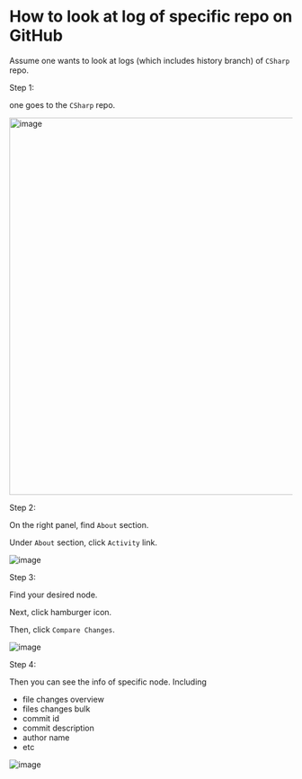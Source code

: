 # How to look at log of specific repo on GitHub
Assume one wants to look at logs (which includes history branch) of `CSharp` repo.

Step 1:

one goes to the `CSharp` repo.

<img width="671" alt="image" src="https://github.com/user-attachments/assets/41ebfb5d-05c2-4ee8-bea6-186feff2c054" />

Step 2:

On the right panel, find `About` section.

Under `About` section, click `Activity` link.

![image](https://github.com/user-attachments/assets/b2e0f6ca-fd01-4eb1-ba74-611a5d994dc7)

Step 3:

Find your desired node.

Next, click hamburger icon.

Then, click `Compare Changes`.

![image](https://github.com/user-attachments/assets/4c6c438e-4820-4f2b-9760-8d88cfc4c82c)

Step 4:

Then you can see the info of specific node. Including

+ file changes overview
+ files changes bulk
+ commit id
+ commit description
+ author name
+ etc

![image](https://github.com/user-attachments/assets/fa6583da-3988-47b0-af72-62adb1457995)



